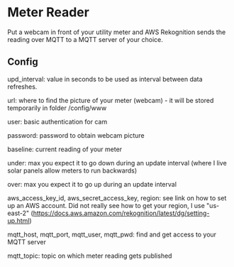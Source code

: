 # Meter Reader

Put a webcam in front of your utility meter and AWS Rekognition sends the reading over MQTT to a MQTT server of your choice.


## Config

upd_interval: value in seconds to be used as interval between data refreshes.

url: where to find the picture of your meter (webcam) - it will be stored temporarily in folder /config/www

user: basic authentication for cam

password: password to obtain webcam picture

baseline: current reading of your meter

under: max you expect it to go down during an update interval (where I live solar panels allow meters to run backwards)

over: max you expect it to go up during an update interval

aws_access_key_id, aws_secret_access_key, region: see link on how to set up an AWS account. Did not really see how to get your region, I use "us-east-2" (https://docs.aws.amazon.com/rekognition/latest/dg/setting-up.html)

mqtt_host, mqtt_port, mqtt_user, mqtt_pwd: find and get access to your MQTT server

mqtt_topic: topic on which meter reading gets published
